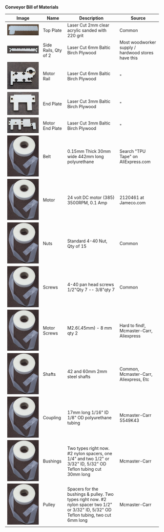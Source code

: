 **Conveyor Bill of Materials**

|Image | Name | Description | Source |
| --- | --- | --- | --- |
|![Top Plate](topPlate.jpg "Top Plate")|Top Plate|Laser Cut 2mm clear acrylic sanded with 220 grit| Common |
|![Side Rails](sideRail.jpg "Side Rails")|Side Rails, Qty of 2|Laser Cut 6mm Baltic Birch Plywood| Most woodworker supply / hardwood stores have this|
|![Motor Rail](motorRail.jpg "Motor Rail")|Motor Rail|Laser Cut 6mm Baltic Birch Plywood| " |
|![End Plate](endPlate.jpg "End Plate")|End Plate|Laser Cut 3mm Baltic Birch Plywood|"|
|![Motor End Plate](motorEndPlate.jpg "Motor End Plate")|Motor End Plate|Laser Cut 3mm Baltic Birch Plywood| "|
|![Belt](belt.jpg "Belt")|Belt|0.15mm Thick 30mm wide 442mm long polyurethane | Search "TPU Tape" on AliExpress.com |
|![Motor](belt.jpg "Motor")|Motor|24 volt DC motor (385) 3500RPM, 0.1 Amp | 2120461 at Jameco.com |
|![Nuts](belt.jpg "Nuts")|Nuts| Standard 4-40 Nut, Qty of 15 | Common |
|![Screws](belt.jpg "Screws")|Screws| 4-40 pan head screws 1/2"Qty 7 -- 3/8"qty 7 | Common |
|![Motor Strews](belt.jpg "Motor Screws")|Motor Screws| M2.6(.45mm) - 8 mm qty 2 | Hard to find!, Mcmaster-Carr, Aliexpress |
|![Shafts](belt.jpg "Shafts")|Shafts|42 and 60mm 2mm steel shafts | Common, Mcmaster-Carr, Aliexpress, Etc |
|![Coupling](belt.jpg "Coupling")|Coupling|17mm long 1/16" ID 1/8" OD polyurethane tubing  | Mcmaster-Carr 	5549K43 |
|![Bushings](belt.jpg "Bushings")|Bushings|Two types right now. #2 nylon spacers, one 1/4" and two 1/2"  or 3/32" ID, 5/32" OD Teflon  tubing cut 30mm long | Mcmaster-Carr |
|![Pulley](belt.jpg "Pulley")|Pulley|Spacers for the bushings & pulley. Two types right now. #2 nylon spacer two 1/2" or  3/32" ID, 5/32" OD Teflon  tubing, two cut 6mm long | Mcmaster-Carr |











